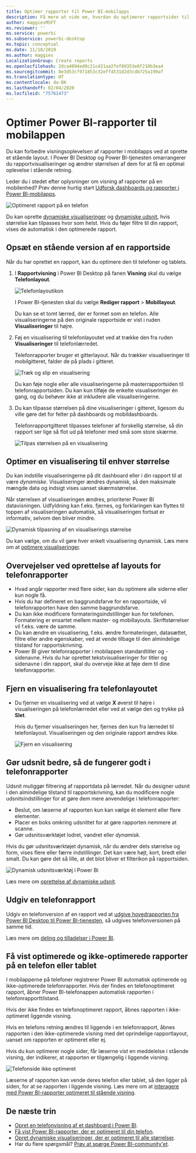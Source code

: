 ```yaml
---
title: Optimer rapporter til Power BI-mobilapps
description: Få mere at vide om, hvordan du optimerer rapportsider til Power BI-mobilapps ved at oprette en stående version af rapporten specifikt til telefoner og tablets.
author: maggiesMSFT
ms.reviewer: ''
ms.service: powerbi
ms.subservice: powerbi-desktop
ms.topic: conceptual
ms.date: 11/18/2019
ms.author: maggies
LocalizationGroup: Create reports
ms.openlocfilehash: 2dca4094ed0c21c421aa2fef89353e6f210b3ea4
ms.sourcegitcommit: 8e3d53cf971853c32eff4531d2d3cdb725a199af
ms.translationtype: HT
ms.contentlocale: da-DK
ms.lasthandoff: 02/04/2020
ms.locfileid: "75761473"
---
```

# <a name="optimize-power-bi-reports-for-the-mobile-app"></a>Optimer Power BI-rapporter til mobilappen
Du kan forbedre visningsoplevelsen af rapporter i mobilapps ved at oprette et stående layout. I Power BI Desktop og Power BI-tjenesten omarrangerer du rapportvisualiseringer og ændrer størrelsen af dem for at få en optimal oplevelse i stående retning.  

Leder du i stedet efter oplysninger om visning af rapporter på en mobilenhed? Prøv denne hurtig start [Udforsk dashboards og rapporter i Power BI-mobilapps](consumer/mobile/mobile-apps-quickstart-view-dashboard-report.md).

![Optimeret rapport på en telefon](media/desktop-create-phone-report/desktop-create-phone-report-1.png)

Du kan oprette [dynamiske visualiseringer](#optimize-a-visual-for-any-size) og [dynamiske udsnit](#enhance-slicers-to-work-well-in-phone-reports), hvis størrelse kan tilpasses hvor som helst. Hvis du føjer filtre til din rapport, vises de automatisk i den optimerede rapport.

## <a name="lay-out-a-portrait-version-of-a-report-page"></a>Opsæt en stående version af en rapportside

Når du har oprettet en rapport, kan du optimere den til telefoner og tablets.

1. I **Rapportvisning** i Power BI Desktop på fanen **Visning** skal du vælge **Telefonlayout**.  
   
    ![Telefonlayoutikon](media/desktop-create-phone-report/desktop-create-phone-report-3.png)
   
    I Power BI-tjenesten skal du vælge **Rediger rapport** > **Mobillayout**.

    Du kan se et tomt lærred, der er formet som en telefon. Alle visualiseringerne på den originale rapportside er vist i ruden **Visualiseringer** til højre.

1. Føj en visualisering til telefonlayoutet ved at trække den fra ruden **Visualiseringer** til telefonlærredet.
   
    Telefonrapporter bruger et gitterlayout. Når du trækker visualiseringer til mobilgitteret, falder de på plads i gitteret.
   
    ![Træk og slip en visualisering](media/desktop-create-phone-report/desktop-create-phone-report-4.gif)
   
    Du kan føje nogle eller alle visualiseringerne på masterrapportsiden til telefonrapportsiden. Du kan kun tilføje de enkelte visualiseringer én gang, og du behøver ikke at inkludere alle visualiseringerne.

1. Du kan tilpasse størrelsen på dine visualiseringer i gitteret, ligesom du ville gøre det for felter på dashboards og mobildashboards.
   
   Telefonrapportgitteret tilpasses telefoner af forskellig størrelse, så din rapport ser lige så flot ud på telefoner med små som store skærme.
   
   ![Tilpas størrelsen på en visualisering](media/desktop-create-phone-report/desktop-create-phone-report-5.gif)

## <a name="optimize-a-visual-for-any-size"></a>Optimer en visualisering til enhver størrelse
Du kan indstille visualiseringerne på dit dashboard eller i din rapport til at være *dynamiske*. Visualiseringer ændres dynamisk, så den maksimale mængde data og indsigt vises uanset skærmstørrelse. 

Når størrelsen af visualiseringen ændres, prioriterer Power BI datavisningen. Udfyldning kan f.eks. fjernes, og forklaringen kan flyttes til toppen af visualiseringen automatisk, så visualiseringen fortsat er informativ, selvom den bliver mindre.

![Dynamisk tilpasning af en visualiserings størrelse](media/desktop-create-phone-report/desktop-create-phone-report-6.gif)

Du kan vælge, om du vil gøre hver enkelt visualisering dynamisk. Læs mere om at [optimere visualiseringer](visuals/desktop-create-responsive-visuals.md).

## <a name="considerations-when-creating-phone-report-layouts"></a>Overvejelser ved oprettelse af layouts for telefonrapporter
* Hvad angår rapporter med flere sider, kan du optimere alle siderne eller kun nogle få. 
* Hvis du har defineret en baggrundsfarve for en rapportside, vil telefonrapporten have den samme baggrundsfarve.
* Du kan ikke modificere formateringsindstillinger kun for telefonen. Formatering er ensartet mellem master- og mobillayouts. Skriftstørrelser vil f.eks. være de samme.
* Du kan ændre en visualisering, f.eks. ændre formateringen, datasættet, filtre eller andre egenskaber, ved at vende tilbage til den almindelige tilstand for rapportskrivning.
* Power BI giver telefonrapporter i mobilappen standardtitler og -sidenavne. Hvis du har oprettet tekstvisualiseringer for titler og sidenavne i din rapport, skal du overveje ikke at føje dem til dine telefonrapporter.     

## <a name="remove-a-visual-from-the-phone-layout"></a>Fjern en visualisering fra telefonlayoutet
* Du fjerner en visualisering ved at vælge **X** øverst til højre i visualiseringen på telefonlærredet eller ved at vælge den og trykke på **Slet**.
  
   Hvis du fjerner visualiseringen her, fjernes den kun fra lærredet til telefonlayout. Visualiseringen og den originale rapport ændres ikke.
  
   ![Fjern en visualisering](media/desktop-create-phone-report/desktop-create-phone-report-7.gif)

## <a name="enhance-slicers-to-work-well-in-phone-reports"></a>Gør udsnit bedre, så de fungerer godt i telefonrapporter
Udsnit muliggør filtrering af rapportdata på lærredet. Når du designer udsnit i den almindelige tilstand til rapportskrivning, kan du modificere nogle udsnitsindstillinger for at gøre dem mere anvendelige i telefonrapporter:

* Beslut, om læserne af rapporten kun kan vælge ét element eller flere elementer.
* Placer en boks omkring udsnittet for at gøre rapporten nemmere at scanne.
* Gør udsnitsværktøjet lodret, vandret eller *dynamisk*. 

Hvis du gør udsnitsværktøjet dynamisk, når du ændrer dets størrelse og form, vises flere eller færre indstillinger. Det kan være højt, kort, bredt eller smalt. Du kan gøre det så lille, at det blot bliver et filterikon på rapportsiden. 

![Dynamisk udsnitsværktøj i Power Bi](media/desktop-create-phone-report/desktop-create-phone-report-8.png)

Læs mere om [oprettelse af dynamiske udsnit](power-bi-slicer-filter-responsive.md).

## <a name="publish-a-phone-report"></a>Udgiv en telefonrapport
Udgiv en telefonversion af en rapport ved at [udgive hovedrapporten fra Power BI Desktop til Power BI-tjenesten](desktop-upload-desktop-files.md), så udgives telefonversionen på samme tid.
  
Læs mere om [deling og tilladelser i Power BI](service-how-to-collaborate-distribute-dashboards-reports.md).

## <a name="view-optimized-and-unoptimized-reports-on-a-phone-or-tablet"></a>Få vist optimerede og ikke-optimerede rapporter på en telefon eller tablet
I mobilapperne på telefoner registrerer Power BI automatisk optimerede og ikke-optimerede telefonrapporter. Hvis der findes en telefonoptimeret rapport, åbner Power BI-telefonappen automatisk rapporten i telefonrapporttilstand.

Hvis der ikke findes en telefonoptimeret rapport, åbnes rapporten i ikke-optimeret liggende visning.  

Hvis en telefons retning ændres til liggende i en telefonrapport, åbnes rapporten i den ikke-optimerede visning med det oprindelige rapportlayout, uanset om rapporten er optimeret eller ej.

Hvis du kun optimerer nogle sider, får læserne vist en meddelelse i stående visning, der indikerer, at rapporten er tilgængelig i liggende visning.

![Telefonside ikke optimeret](media/desktop-create-phone-report/desktop-create-phone-report-9.png)

Læserne af rapporten kan vende deres telefon eller tablet, så den ligger på siden, for at se rapporten i liggende visning. Læs mere om at [interagere med Power BI-rapporter optimeret til stående visning](consumer/mobile/mobile-apps-view-phone-report.md).

## <a name="next-steps"></a>De næste trin
* [Opret en telefonvisning af et dashboard i Power BI](service-create-dashboard-mobile-phone-view.md).
* [Få vist Power BI-rapporter, der er optimeret til din telefon](consumer/mobile/mobile-apps-view-phone-report.md).
* [Opret dynamiske visualiseringer, der er optimeret til alle størrelser](visuals/desktop-create-responsive-visuals.md).
* Har du flere spørgsmål? [Prøv at spørge Power BI-community'et](https://community.powerbi.com/).

